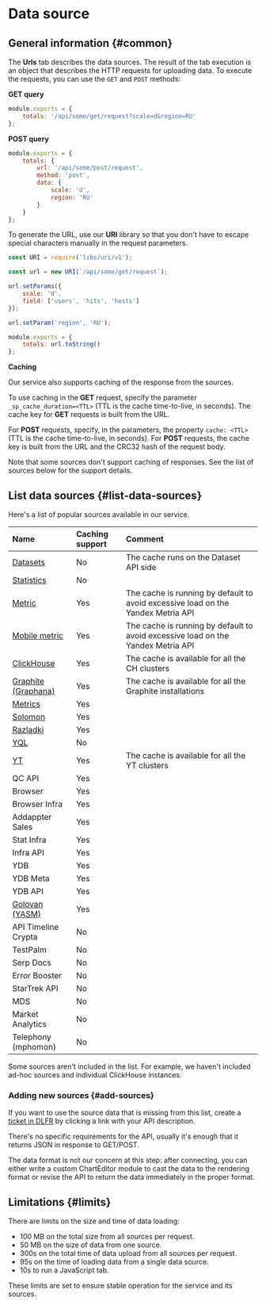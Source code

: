 # Data source

## General information {#common}

The **Urls** tab describes the data sources.
The result of the tab execution is an object that describes the HTTP requests for uploading
 data.
To execute the requests, you can use the `GET` and `POST` methods:

**GET query**

```js
module.exports = {
    totals: '/api/some/get/request?scale=d&region=RU'
};
```

**POST query**

```js
module.exports = {
    totals: {
        url: '/api/some/post/request',
        method: 'post',
        data: {
            scale: 'd',
            region: 'RU'
        }
    }
};
```

To generate the URL, use our **URI** library
so that you don't have to escape special characters manually in the request parameters.

```js
const URI = require('libs/uri/v1');

const url = new URI(`/api/some/get/request`);

url.setParams({
    scale: 'd',
    field: ['users', 'hits', 'hosts']
});

url.setParam('region', 'RU');

module.exports = {
    totals: url.toString()
};
```

**Caching**

Our service also supports caching of the response from the sources.

To use caching in the **GET** request, specify the parameter `_sp_cache_duration=<TTL>` (TTL is the cache time-to-live, in seconds).
The cache key for **GET** requests is built from the URL.

For **POST** requests, specify, in the parameters, the property `cache: <TTL>` (TTL is the cache time-to-live, in seconds).
For **POST** requests, the cache key is built from the URL and the CRC32 hash of the request body.

Note that some sources don't support caching of responses.  See the list of sources below for the support details.

## List data sources {#list-data-sources}

Here's a list of popular sources available in our service.

| Name | Caching support | Comment |
|:---|:---|:---|
| [Datasets](dataset.md) | No | The cache runs on the Dataset API side |
| [Statistics](stat.md) | No ||
| [Metric](metrika.md) | Yes | The cache is running by default to avoid excessive load on the Yandex Metria API |
| [Mobile metric](appmetrika.md) | Yes | The cache is running by default to avoid excessive load on the Yandex Metria API |
| [ClickHouse](clickhouse.md) | Yes | The cache is available for all the CH clusters |
| [Graphite (Graphana)](graphite.md) | Yes | The cache is available for all the Graphite installations |
| [Metrics](metrics.md) | Yes ||
| [Solomon](solomon.md) | Yes ||
| [Razladki](razladki.md) | Yes ||
| [YQL](yql.md) | No ||
| [YT](yt.md) | Yes | The cache is available for all the YT clusters |
| QC API | Yes ||
| Browser | Yes ||
| Browser Infra | Yes ||
| Addappter Sales | Yes ||
| Stat Infra | Yes ||
| Infra API | Yes ||
| YDB | Yes ||
| YDB Meta | Yes ||
| YDB API | Yes ||
| [Golovan (YASM)](https://charts.yandex-team.ru/editor/templates/simple-yasm) | Yes |
| API Timeline Crypta | No ||
| TestPalm | No ||
| Serp Docs | No ||
| Error Booster | No ||
| StarTrek API | No ||
| MDS | No ||
| Market Analytics | No ||
| Telephony (mphomon) | No ||

Some sources aren't included in the list. For example, we haven't included ad-hoc sources and individual ClickHouse instances.

### Adding new sources {#add-sources}

If you want to use the source data that is missing from this list, create a [ticket in DLFR](https://st.yandex-team.ru/createTicket?queue=dlfr) by clicking a link with your API description.

There's no specific requirements for the API, usually it's enough that it returns JSON in response to GET/POST.

The data format is not our concern at this step: after connecting, you can either write a custom ChartEditor module to cast the data to the rendering format or revise the API to return the data immediately in the proper format.

## Limitations {#limits}

There are limits on the size and time of data loading:

* 100 MB on the total size from all sources per request.
* 50 MB on the size of data from one source.
* 300s on the total time of data upload from all sources per request.
* 95s on the time of loading data from a single data source.
* 10s to run a JavaScript tab.

These limits are set to ensure stable operation for the service and its sources.
